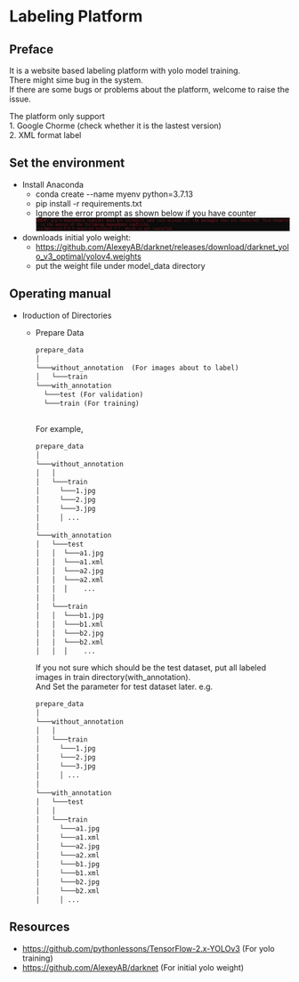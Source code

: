 # Labeling Platform

## Preface
It is a website based labeling platform with yolo model training.  
There might sime bug in the system.  
If there are some bugs or problems about the platform, welcome to raise the issue.  

The platform only support  
	1. Google Chorme (check whether it is the lastest version)  
	2. XML format label  

## Set the environment
+ Install Anaconda
	- conda create --name myenv python=3.7.13
	- pip install -r requirements.txt
	- Ignore the error prompt as shown below if you have counter
	![alt text](https://github.com/yui0303/labeling_platform/blob/main/src/version_error.jpg?raw=true)
+ downloads initial yolo weight:
	- https://github.com/AlexeyAB/darknet/releases/download/darknet_yolo_v3_optimal/yolov4.weights
	- put the weight file under model_data directory

## Operating manual
+ Iroduction of Directories
	- Prepare Data
		```
		prepare_data
		│
		└───without_annotation	(For images about to label) 
		│   └───train
		└───with_annotation
		  └───test (For validation)
		  └───train (For training)
			
		```
		For example, 
		```
		prepare_data
		│
		└───without_annotation
		│   │   
		│   └───train
		│     └───1.jpg
		│     └───2.jpg
		│     └───3.jpg
		│	  │	...
		│
		└───with_annotation  
		│	└───test
		│	│  └───a1.jpg
		│	│  └───a1.xml
		│	│  └───a2.jpg
		│	│  └───a2.xml
		│	│  │	...
		│   │
		│	└───train
		│	│  └───b1.jpg
		│	│  └───b1.xml
		│	│  └───b2.jpg
		│	│  └───b2.xml
		│	│  │	...
		```
		
		If you not sure which should be the test dataset, put all labeled images in train directory(with_annotation).  
		And Set the parameter for test dataset later.
		e.g.
		```
		prepare_data
		│
		└───without_annotation
		│   │   
		│   └───train
		│	  └───1.jpg
		│	  └───2.jpg
		│	  └───3.jpg
		│	  │	...
		│
		└───with_annotation  
		│	└───test
		│	│
		│	└───train
		│	  └───a1.jpg
		│	  └───a1.xml
		│	  └───a2.jpg
		│	  └───a2.xml
		│	  └───b1.jpg
		│	  └───b1.xml
		│	  └───b2.jpg
		│	  └───b2.xml
		│	  │	...
		```
	
## Resources
+ https://github.com/pythonlessons/TensorFlow-2.x-YOLOv3 (For yolo training)
+ https://github.com/AlexeyAB/darknet (For initial yolo weight)